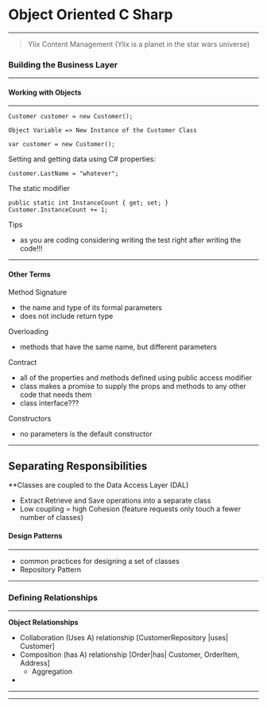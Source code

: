 # Object Oriented C Sharp
---

> Ylix Content Management (Ylix is a planet in the star wars universe)

### Building the Business Layer
---

#### Working with Objects
---

    Customer customer = new Customer();

    Object Variable => New Instance of the Customer Class

    var customer = new Customer();

Setting and getting data using C# properties:

    customer.LastName = "whatever";

The static modifier

    public static int InstanceCount { get; set; }
    Customer.InstanceCount += 1;

Tips

- as you are coding considering writing the test right after writing the code!!!

---

#### Other Terms

Method Signature

- the name and type of its formal parameters
- does not include return type

Overloading

- methods that have the same name, but different parameters

Contract

- all of the properties and methods defined using public access modifier
- class makes a promise to supply the props and methods to any other code that needs them
- class interface???

Constructors

- no parameters is the default constructor

---

## Separating Responsibilities

**Classes are coupled to the Data Access Layer (DAL)

- Extract Retrieve and Save operations into a separate class
- Low coupling = high Cohesion (feature requests only touch a fewer number of classes)

#### Design Patterns
---
- common practices for designing a set of classes
- Repository Pattern 

---
	
### Defining Relationships
--- 

**Object Relationships**

- Collaboration (Uses A) relationship [CustomerRepository |uses| Customer]
- Composition (has A) relationship [Order|has| Customer, OrderItem, Address]
	- Aggregation
- 

---

---